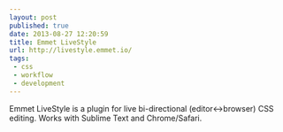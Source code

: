 ```yaml
---
layout: post
published: true
date: 2013-08-27 12:20:59
title: Emmet LiveStyle
url: http://livestyle.emmet.io/
tags: 
 - css
 - workflow
 - development
---
```


Emmet LiveStyle is a plugin for live bi-directional (editor↔browser) CSS editing. Works with Sublime Text and Chrome/Safari. 